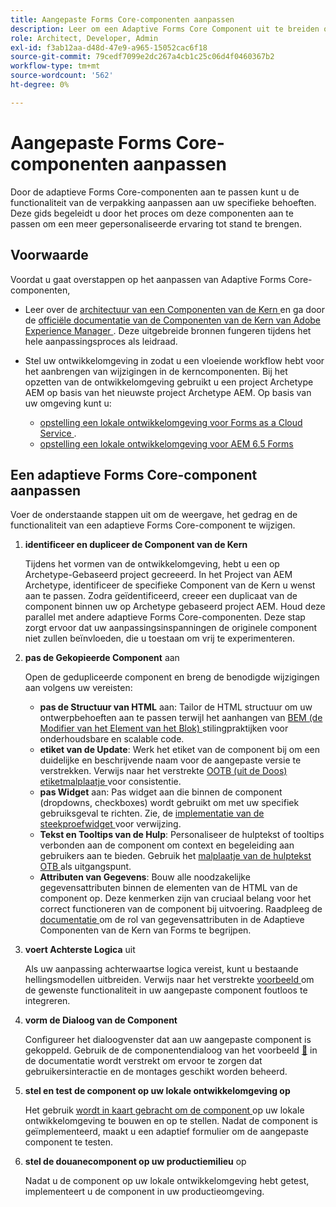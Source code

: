 ```yaml
---
title: Aangepaste Forms Core-componenten aanpassen
description: Leer om een Adaptive Forms Core Component uit te breiden of te creëren om functionaliteit te implementeren die op maat van uw organisatie is gemaakt.
role: Architect, Developer, Admin
exl-id: f3ab12aa-d48d-47e9-a965-15052cac6f18
source-git-commit: 79cedf7099e2dc267a4cb1c25c06d4f0460367b2
workflow-type: tm+mt
source-wordcount: '562'
ht-degree: 0%

---
```


# Aangepaste Forms Core-componenten aanpassen

Door de adaptieve Forms Core-componenten aan te passen kunt u de functionaliteit van de verpakking aanpassen aan uw specifieke behoeften. Deze gids begeleidt u door het proces om deze componenten aan te passen om een meer gepersonaliseerde ervaring tot stand te brengen.

## Voorwaarde

Voordat u gaat overstappen op het aanpassen van Adaptive Forms Core-componenten,

* Leer over de [ architectuur van een Componenten van de Kern ](customizing.md#customizing-the-markup-customizing-the-markup) en ga door de [ officiële documentatie van de Componenten van de Kern van Adobe Experience Manager ](customizing.md). Deze uitgebreide bronnen fungeren tijdens het hele aanpassingsproces als leidraad.
* Stel uw ontwikkelomgeving in zodat u een vloeiende workflow hebt voor het aanbrengen van wijzigingen in de kerncomponenten. Bij het opzetten van de ontwikkelomgeving gebruikt u een project Archetype AEM op basis van het nieuwste project Archetype AEM. Op basis van uw omgeving kunt u:

   * [ opstelling een lokale ontwikkelomgeving voor Forms as a Cloud Service ](https://experienceleague.adobe.com/docs/experience-manager-cloud-service/content/forms/setup-configure-migrate/setup-local-development-environment.html).
   * [ opstelling een lokale ontwikkelomgeving voor AEM 6.5 Forms ](https://experienceleague.adobe.com/docs/experience-manager-learn/foundation/development/set-up-a-local-aem-development-environment.html)

## Een adaptieve Forms Core-component aanpassen

Voer de onderstaande stappen uit om de weergave, het gedrag en de functionaliteit van een adaptieve Forms Core-component te wijzigen.

1. **identificeer en dupliceer de Component van de Kern**

   Tijdens het vormen van de ontwikkelomgeving, hebt u een op Archetype-Gebaseerd project gecreeerd. In het Project van AEM Archetype, identificeer de specifieke Component van de Kern u wenst aan te passen. Zodra geïdentificeerd, creeer een duplicaat van de component binnen uw op Archetype gebaseerd project AEM. Houd deze parallel met andere adaptieve Forms Core-componenten. Deze stap zorgt ervoor dat uw aanpassingsinspanningen de originele component niet zullen beïnvloeden, die u toestaan om vrij te experimenteren.

1. **pas de Gekopieerde Component** aan

   Open de gedupliceerde component en breng de benodigde wijzigingen aan volgens uw vereisten:

   * **pas de Structuur van HTML** aan: Tailor de HTML structuur om uw ontwerpbehoeften aan te passen terwijl het aanhangen van [ BEM (de Modifier van het Element van het Blok) ](https://github.com/adobe/aem-core-wcm-components/wiki/css-coding-conventions) stilingpraktijken voor onderhoudsbare en scalable code.
   * **etiket van de Update**: Werk het etiket van de component bij om een duidelijke en beschrijvende naam voor de aangepaste versie te verstrekken. Verwijs naar het verstrekte [ OOTB (uit de Doos) etiketmalplaatje ](https://github.com/adobe/aem-core-forms-components/blob/master/ui.af.apps/src/main/content/jcr_root/apps/core/fd/components/af-commons/v1/fieldTemplates/label.html) voor consistentie.
   * **pas Widget** aan: Pas widget aan die binnen de component (dropdowns, checkboxes) wordt gebruikt om met uw specifiek gebruiksgeval te richten. Zie, de [ implementatie van de steekproefwidget ](https://github.com/adobe/aem-core-forms-components/blob/master/ui.af.apps/src/main/content/jcr_root/apps/core/fd/components/form/textinput/v1/textinput/textinput.html) voor verwijzing.
   * **Tekst en Tooltips van de Hulp**: Personaliseer de hulptekst of tooltips verbonden aan de component om context en begeleiding aan gebruikers aan te bieden. Gebruik het [ malplaatje van de hulptekst OTB ](https://github.com/adobe/aem-core-forms-components/blob/master/ui.af.apps/src/main/content/jcr_root/apps/core/fd/components/af-commons/v1/fieldTemplates/questionMark.html) als uitgangspunt.
   * **Attributen van Gegevens**: Bouw alle noodzakelijke gegevensattributen binnen de elementen van de HTML van de component op. Deze kenmerken zijn van cruciaal belang voor het correct functioneren van de component bij uitvoering. Raadpleeg de [ documentatie ](https://github.com/adobe/aem-core-forms-components/tree/master/ui.af.apps/src/main/content/jcr_root/apps/core/fd/components/form/textinput/v1/textinput) om de rol van gegevensattributen in de Adaptieve Componenten van de Kern van Forms te begrijpen.

1. **voert Achterste Logica** uit

   Als uw aanpassing achterwaartse logica vereist, kunt u bestaande hellingsmodellen uitbreiden. Verwijs naar het verstrekte [ voorbeeld ](https://github.com/adobe/aem-core-forms-components/blob/master/bundles/af-core/src/main/java/com/adobe/cq/forms/core/components/internal/models/v1/form/TextInputImpl.java) om de gewenste functionaliteit in uw aangepaste component foutloos te integreren.

1. **vorm de Dialoog van de Component**

   Configureer het dialoogvenster dat aan uw aangepaste component is gekoppeld. Gebruik de de componentendialoog van het voorbeeld [&#128279;](https://github.com/adobe/aem-core-forms-components/blob/master/ui.af.apps/src/main/content/jcr_root/apps/core/fd/components/form/textinput/v1/textinput/_cq_dialog/.content.xml) in de documentatie wordt verstrekt om ervoor te zorgen dat gebruikersinteractie en de montages geschikt worden beheerd.

1. **stel en test de component op uw lokale ontwikkelomgeving op**

   Het gebruik [ wordt in kaart gebracht om de component ](https://experienceleague.adobe.com/docs/experience-manager-core-components/using/developing/archetype/using.html#building-and-installing) op uw lokale ontwikkelomgeving te bouwen en op te stellen. Nadat de component is geïmplementeerd, maakt u een adaptief formulier om de aangepaste component te testen.

1. **stel de douanecomponent op uw productiemilieu** op

   Nadat u de component op uw lokale ontwikkelomgeving hebt getest, implementeert u de component in uw productieomgeving.
